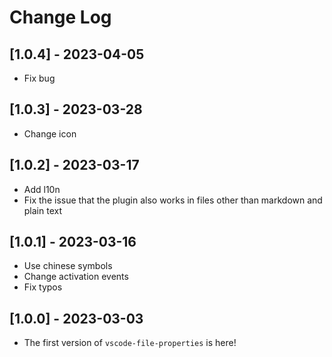 # Change Log

## [1.0.4] - 2023-04-05

- Fix bug

## [1.0.3] - 2023-03-28

- Change icon

## [1.0.2] - 2023-03-17

- Add l10n
- Fix the issue that the plugin also works in files other than markdown and plain text

## [1.0.1] - 2023-03-16

- Use chinese symbols
- Change activation events
- Fix typos

## [1.0.0] - 2023-03-03

- The first version of `vscode-file-properties` is here!
